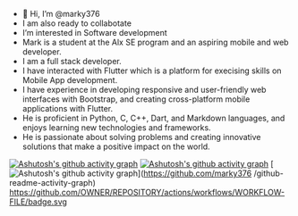 - 👋 Hi, I’m @marky376
- I am also ready to collabotate
- I’m interested in Software development
- Mark is a student at the Alx SE program and an aspiring mobile and web developer.
- I am a full stack developer.
- I have interacted with Flutter which is a platform for execising skills on Mobile App development.
- I have experience in developing responsive and user-friendly web interfaces with Bootstrap, and creating cross-platform mobile applications with Flutter.
- He is proficient in Python, C, C++, Dart, and Markdown languages, and enjoys learning new technologies and frameworks.
- He is passionate about solving problems and creating innovative solutions that make a positive impact on the world.

[![Ashutosh's github activity graph](https://github-readme-activity-graph.vercel.app/graph?username=marky376&theme=dracula)](https://github.com/marky376/github-readme-activity-graph)
[![Ashutosh's github activity graph](https://github-readme-activity-graph.vercel.app/graph?username=marky376&custom_title=This%20is%20a%20title&hide_border=true)](https://github.com/ashutosh00710/github-readme-activity-graph)
[![Ashutosh's github activity graph](https://github-readme-activity-graph.vercel.app/graph?username=marky376)](https://github.com/marky376
/github-readme-activity-graph)
https://github.com/OWNER/REPOSITORY/actions/workflows/WORKFLOW-FILE/badge.svg
<!---
marky376/marky376 is a ✨ special ✨ repository because its `README.md` (this file) appears on your GitHub profile.
You can click the Preview link to take a look at your changes.
--->
